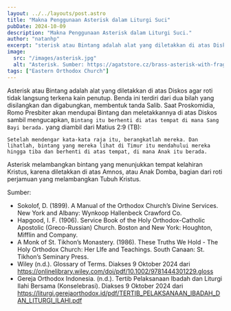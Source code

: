 ```yaml
---
layout: ../../layouts/post.astro
title: "Makna Penggunaan Asterisk dalam Liturgi Suci"
pubDate: 2024-10-09
description: "Makna Penggunaan Asterisk dalam Liturgi Suci."
author: "natanhp"
excerpt: "sterisk atau Bintang adalah alat yang diletakkan di atas Diskos agar roti tidak langsung terkena kain penutup. Benda ini terdiri dari dua bilah yang disilangkan dan digabungkan, membentuk tanda Salib."
image:
  src: "/images/asterisk.jpg"
  alt: "Asterisk. Sumber: https://agatstore.cz/brass-asterisk-with-fragmentary-gilding-and-oxidation-271649lfr"
tags: ["Eastern Orthodox Church"]
---
```


Asterisk atau Bintang adalah alat yang diletakkan di atas Diskos agar roti tidak langsung terkena kain penutup. Benda ini terdiri dari dua bilah yang disilangkan dan digabungkan, membentuk tanda Salib. Saat Proskomidia, Romo Presbiter akan mendupai Bintang dan meletakkannya di atas Diskos sambil mengucapkan, `Bintang itu berhenti di atas tempat di mana Sang Bayi berada.` yang diambil dari Matius 2:9 (TB):

```
Setelah mendengar kata-kata raja itu, berangkatlah mereka. Dan lihatlah, bintang yang mereka lihat di Timur itu mendahului mereka hingga tiba dan berhenti di atas tempat, di mana Anak itu berada.
```

Asterisk melambangkan bintang yang menunjukkan tempat kelahiran Kristus, karena diletakkan di atas Amnos, atau Anak Domba, bagian dari roti perjamuan yang melambangkan Tubuh Kristus.

Sumber:
- Sokolof, D. (1899). A Manual of the Orthodox Church’s Divine Services. New York and Albany: Wynkoop Hallenbeck Crawford Co.
- Hapgood, I. F. (1906). Service Book of the Holy Orthodox-Catholic Apostolic (Greco-Russian) Church. Boston and New York: Houghton, Mifflin and Company.
- A Monk of St. Tikhon’s Monastery. (1986). These Truths We Hold - The Holy Orthodox Church: Her LIfe and Teachings. South Canaan: St. Tikhon’s Seminary Press.
- Wiley (n.d.). Glossary of Terms. Diakses 9 Oktober 2024 dari https://onlinelibrary.wiley.com/doi/pdf/10.1002/9781444301229.gloss
- Gereja Orthodox Indonesia. (n.d.). Tertib Pelaksanaan Ibadah dan Liturgi Ilahi Bersama (Konselebrasi). Diakses 9 Oktober 2024 dari https://liturgi.gerejaorthodox.id/pdf/TERTIB_PELAKSANAAN_IBADAH_DAN_LITURGI_ILAHI.pdf
